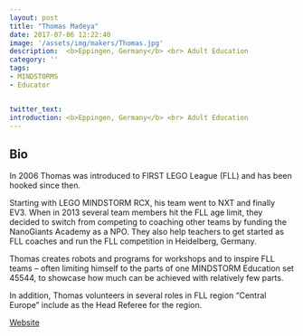 ```yaml
---
layout: post
title: "Thomas Madeya"
date: 2017-07-06 12:22:40
image: '/assets/img/makers/Thomas.jpg'
description:  <b>Eppingen, Germany</b> <br> Adult Education
category: ''
tags:
- MINDSTORMS
- Educator


twitter_text:
introduction: <b>Eppingen, Germany</b> <br> Adult Education
---
```




## Bio


In 2006 Thomas was introduced to FIRST LEGO League (FLL) and has been hooked since then.

Starting with LEGO MINDSTORM RCX, his team went to NXT and finally EV3. When in 2013 several team members hit the FLL age limit, they decided to switch from competing to coaching other teams by funding the NanoGiants Academy as a NPO.  They also help teachers to get started as FLL coaches and run the FLL competition in Heidelberg, Germany.

Thomas creates robots and programs for workshops and to inspire FLL teams – often limiting himself to the parts of one MINDSTORM Education set 45544, to showcase how much can be achieved with relatively few parts.

In addition, Thomas volunteers in several roles in FLL region “Central Europe” include as the Head Referee for the region.

[Website](https://nano-giants.net/en/bots/)
